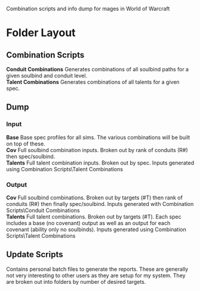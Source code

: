 Combination scripts and info dump for mages in World of Warcraft

# Folder Layout
## Combination Scripts
**Conduit Combinations** Generates combinations of all soulbind paths for a given soulbind and conduit level.<br/>
**Talent Combinations** Generates combinations of all talents for a given spec.<br/>
## Dump
### Input
**Base** Base spec profiles for all sims. The various combinations will be built on top of these.<br/>
**Cov** Full soulbind combination inputs. Broken out by rank of conduits (R#) then spec/soulbind.<br/>
**Talents** Full talent combination inputs. Broken out by spec. Inputs generated using Combination Scripts\Talent Combinations
### Output
**Cov** Full soulbind combinations. Broken out by targets (#T) then rank of conduits (R#) then finally spec/soulbind. Inputs generated with Combination Scripts\Conduit Combinations<br/>
**Talents** Full talent combinations. Broken out by targets (#T). Each spec includes a base (no covenant) output as well as an output for each covenant (ability only no soulbinds). Inputs generated using Combination Scripts\Talent Combinations<br/>

## Update Scripts
Contains personal batch files to generate the reports. These are generally not very interesting to other users as they are setup for my system. They are broken out into folders by number of desired targets.